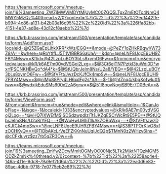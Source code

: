 https://teams.microsoft.com/l/meetup-join/19%3ameeting_ZWZjMWViMDYtMjUyMC00ZGQ5LTgxZmEtOTc4NmQ4MWY5MzQz%40thread.v2/0?context=%7b%22Tid%22%3a%22edf442f5-b994-4c86-a131-b42b03a16c95%22%2c%22Oid%22%3a%226ffa82bb-4151-4e37-ad8e-43d12cf8aebb%22%7d


https://krb.brassring.com/jetstream/500/presentation/template/asp/candidate/forms/AddForm.asp?localeid=@Q5ZGaEpLjhkXRR*xWz/EGQ==&mode=@PeZY1oZHkRBqwl/W73Z8/A==&where=@RoYtIfLJ5T1VIBBRS6aUaA==&dsn=@neLNF8UgcE9UH9ZFBY4Msw==&ftid=@42LzpLuBOY3bLs8xymO6Fw==&fromcm=true&encryptedvalues=@kR/k6AE7m00ydVSGoj2Lxg==$@3Ct6ejTN7Pztkl3tuWdi0D*wxrfPSCNKHBvQo*dA4*k=$@StUQbrJeIm8Ns/U2a8/YEQ==$@42LzpLuBOY3bLs8xymO6Fw==$@SfVFtt/JwzDcKJfCk4mpSw==$@neLNF8UgcE9UH9ZFBY4Msw==$@nlMp88Pry4LH6xdFg2s*SA==$-1$@htZnq4/kbgXofwluXfiiww==$@wdxjkEduSMs600x2zA6grw==$@51I8povNogiSB9Er7D0BeA==&

https://krb.brassring.com/jetstream/500/presentation/template/asp/candidate/forms/ViewForm.asp?&from=talent&fromcm=true&mode=edit&where=elink&ismultiple=-1&CanJobFlag=-1&isgq=-1&localeid=1033&encryptedvalues=@kR/k6AE7m00ydVSGoj2Lxg==*@vHQ7IXWEfM$lSDSdzwpdIzITt1JKZqE$CrWcRt9E5PE=*@StUQbrJeIm8Ns/U2a8/YEQ==*@tWuHwU9IhTtlkAkZOBqWxg==*@SfVFtt/JwzDcKJfCk4mpSw==*@neLNF8UgcE9UH9ZFBY4Msw==*@S38PTPOrKlvO8xfzOCHKyQ==*@TlDbAKcLrVeEFZKKnNuUqIJdQ2p$TMnN0z2WHzv6Ins=*@cCFxluvrz$zz7rb5qZR3Ow==&

https://teams.microsoft.com/l/meetup-join/19%3ameeting_ZmYwZDcwMmItOGMyOC00Njc5LTk2MjktNTQzMGM5ODZkZmNk%40thread.v2/0?context=%7b%22Tid%22%3a%22258ac4e4-146a-411e-9dc8-79a9e12fd6da%22%2c%22Oid%22%3a%22ea0d6e83-89ae-4dbb-9718-7e0775eb2e89%22%7d

